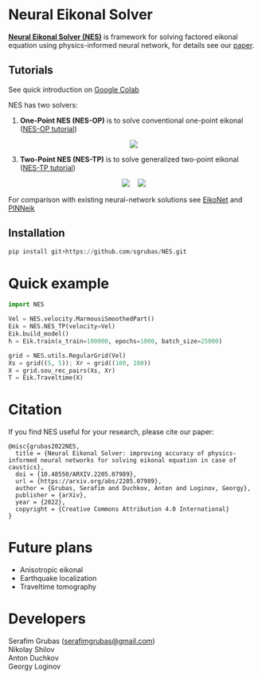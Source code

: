 # Neural Eikonal Solver
[**Neural Eikonal Solver (NES)**](https://github.com/sgrubas/NES) is framework for solving factored eikonal equation using physics-informed neural network, for details see our [paper](https://arxiv.org/abs/2205.07989).

## Tutorials
See quick introduction on [Google Colab](https://colab.research.google.com/github/sgrubas/NES/blob/main/notebooks/NES_Introduction.ipynb)

NES has two solvers:
1.   **One-Point NES (NES-OP)** is to solve conventional one-point eikonal ([NES-OP tutorial](https://github.com/sgrubas/NES/blob/main/notebooks/NES-OP_Tutorial.ipynb))
<p align="center">
<img src="https://render.githubusercontent.com/render/math?math=|\nabla \tau|=\displaystyle\frac{1}{v}">
</p>

3.   **Two-Point NES (NES-TP)** is to solve generalized two-point eikonal ([NES-TP tutorial](https://github.com/sgrubas/NES/blob/main/notebooks/NES-TP_Tutorial.ipynb))
<p align="center">
<img src="https://render.githubusercontent.com/render/math?math=|\nabla_r T|=\displaystyle\frac{1}{v_r}"> &nbsp;&nbsp;   
<img src="https://render.githubusercontent.com/render/math?math=|\nabla_s T|=\displaystyle\frac{1}{v_s}">
</p>

For comparison with existing neural-network solutions see [EikoNet](https://github.com/sgrubas/NES/blob/main/notebooks/EikoNet_NES-TP_Marmousi.ipynb) and [PINNeik](https://github.com/sgrubas/NES/blob/main/notebooks/PINNeik_NES-OP_Marmousi.ipynb)

## Installation
```python
pip install git+https://github.com/sgrubas/NES.git
```

# Quick example
```python
import NES

Vel = NES.velocity.MarmousiSmoothedPart()
Eik = NES.NES_TP(velocity=Vel)
Eik.build_model()
h = Eik.train(x_train=100000, epochs=1000, batch_size=25000)

grid = NES.utils.RegularGrid(Vel)
Xs = grid((5, 5)); Xr = grid((100, 100))
X = grid.sou_rec_pairs(Xs, Xr)
T = Eik.Traveltime(X)
```

# Citation
If you find NES useful for your research, please cite our paper:
```
@misc{grubas2022NES,
  title = {Neural Eikonal Solver: improving accuracy of physics-informed neural networks for solving eikonal equation in case of caustics},
  doi = {10.48550/ARXIV.2205.07989}, 
  url = {https://arxiv.org/abs/2205.07989},
  author = {Grubas, Serafim and Duchkov, Anton and Loginov, Georgy},
  publisher = {arXiv},
  year = {2022},
  copyright = {Creative Commons Attribution 4.0 International}
}
```

# Future plans
*  Anisotropic eikonal
*  Earthquake localization
*  Traveltime tomography

# Developers
Serafim Grubas (serafimgrubas@gmail.com) <br>
Nikolay Shilov <br>
Anton Duchkov <br>
Georgy Loginov

